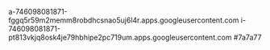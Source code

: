 a-746098081871-fggq5r59m2memm8robdhcsnao5uj6l4r.apps.googleusercontent.com
i-746098081871-pt813vkjq8osk4je79hbhipe2pc719um.apps.googleusercontent.com
#7a7a77
